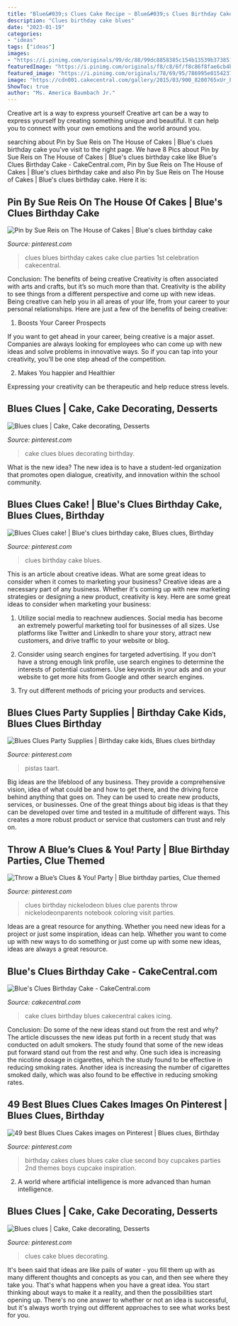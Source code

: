 ```yaml
---
title: "Blue&#039;s Clues Cake Recipe ~ Blue&#039;s Clues Birthday Cake"
description: "Clues birthday cake blues"
date: "2023-01-19"
categories:
- "ideas"
tags: ["ideas"]
images:
- "https://i.pinimg.com/originals/99/dc/88/99dc8858385c154b13539b373851af07.jpg"
featuredImage: "https://i.pinimg.com/originals/f8/c8/6f/f8c86f8fae6cb4b31e80092420c97569.png"
featured_image: "https://i.pinimg.com/originals/78/69/95/786995e0154237b23363df7c84444e5a.jpg"
image: "https://cdn001.cakecentral.com/gallery/2015/03/900_8280765xUr_blues-clues-birthday-cake.jpg"
ShowToc: true
author: "Ms. America Baumbach Jr."
---
```



Creative art is a way to express yourself
Creative art can be a way to express yourself by creating something unique and beautiful. It can help you to connect with your own emotions and the world around you.

	

		
searching about Pin by Sue Reis on The House of Cakes | Blue&#039;s clues birthday cake you've visit to the right page. We have 8 Pics about Pin by Sue Reis on The House of Cakes | Blue&#039;s clues birthday cake like Blue&#039;s Clues Birthday Cake - CakeCentral.com, Pin by Sue Reis on The House of Cakes | Blue&#039;s clues birthday cake and also Pin by Sue Reis on The House of Cakes | Blue&#039;s clues birthday cake. Here it is:
		
    
## Pin By Sue Reis On The House Of Cakes | Blue&#039;s Clues Birthday Cake

<img loading=lazy src="https://i.pinimg.com/originals/c9/ed/e6/c9ede622cf898a6cb703c85c4cb7816b.jpg" onerror="this.onerror=null;this.src='https://tse3.mm.bing.net/th?id=OIP.7TqGjb4Arxax00tvME2LLwHaJ4&amp;pid=15.1';" alt="Pin by Sue Reis on The House of Cakes | Blue&#039;s clues birthday cake">

_Source: pinterest.com_

>clues blues birthday cakes cake clue parties 1st celebration cakecentral. 

	

Conclusion: The benefits of being creative
Creativity is often associated with arts and crafts, but it’s so much more than that. Creativity is the ability to see things from a different perspective and come up with new ideas. Being creative can help you in all areas of your life, from your career to your personal relationships.
Here are just a few of the benefits of being creative:

1. Boosts Your Career Prospects

If you want to get ahead in your career, being creative is a major asset. Companies are always looking for employees who can come up with new ideas and solve problems in innovative ways. So if you can tap into your creativity, you’ll be one step ahead of the competition.

2. Makes You happier and Healthier

Expressing your creativity can be therapeutic and help reduce stress levels.

    
## Blues Clues | Cake, Cake Decorating, Desserts

<img loading=lazy src="https://i.pinimg.com/736x/30/08/be/3008bee0d70daec1ac7f3b56590533ed--blues-clues-cake-decorating.jpg" onerror="this.onerror=null;this.src='https://tse2.mm.bing.net/th?id=OIP.-jx9tht17CIqi-sYWaPB0wHaFh&amp;pid=15.1';" alt="Blues clues | Cake, Cake decorating, Desserts">

_Source: pinterest.com_

>cake clues blues decorating birthday. 

	

What is the new idea?
The new idea is to have a student-led organization that promotes open dialogue, creativity, and innovation within the school community.

    
## Blues Clues Cake! | Blue&#039;s Clues Birthday Cake, Blues Clues, Birthday

<img loading=lazy src="https://i.pinimg.com/originals/99/dc/88/99dc8858385c154b13539b373851af07.jpg" onerror="this.onerror=null;this.src='https://tse3.mm.bing.net/th?id=OIP.VAnVjkHiBVgB13mY0h1KNgHaJ0&amp;pid=15.1';" alt="Blues Clues cake! | Blue&#039;s clues birthday cake, Blues clues, Birthday">

_Source: pinterest.com_

>clues birthday cake blues. 

	

This is an article about creative ideas. What are some great ideas to consider when it comes to marketing your business?
Creative ideas are a necessary part of any business. Whether it's coming up with new marketing strategies or designing a new product, creativity is key. Here are some great ideas to consider when marketing your business: 
1. Utilize social media to reachnew audiences. Social media has become an extremely powerful marketing tool for businesses of all sizes. Use platforms like Twitter and LinkedIn to share your story, attract new customers, and drive traffic to your website or blog. 

2. Consider using search engines for targeted advertising. If you don't have a strong enough link profile, use search engines to determine the interests of potential customers. Use keywords in your ads and on your website to get more hits from Google and other search engines. 

3. Try out different methods of pricing your products and services.

    
## Blues Clues Party Supplies | Birthday Cake Kids, Blues Clues Birthday

<img loading=lazy src="https://i.pinimg.com/originals/78/69/95/786995e0154237b23363df7c84444e5a.jpg" onerror="this.onerror=null;this.src='https://tse4.mm.bing.net/th?id=OIP.ImEUB2a7pqytNnDht1tXXwAAAA&amp;pid=15.1';" alt="Blues Clues Party Supplies | Birthday cake kids, Blues clues birthday">

_Source: pinterest.com_

>pistas taart. 

	

Big ideas are the lifeblood of any business. They provide a comprehensive vision, idea of what could be and how to get there, and the driving force behind anything that goes on. They can be used to create new products, services, or businesses. One of the great things about big ideas is that they can be developed over time and tested in a multitude of different ways. This creates a more robust product or service that customers can trust and rely on.

    
## Throw A Blue’s Clues &amp; You! Party | Blue Birthday Parties, Clue Themed

<img loading=lazy src="https://i.pinimg.com/originals/f8/c8/6f/f8c86f8fae6cb4b31e80092420c97569.png" onerror="this.onerror=null;this.src='https://tse1.mm.bing.net/th?id=OIP.a1hjZYjtWGnMr5dae6OwrwHaHa&amp;pid=15.1';" alt="Throw a Blue’s Clues &amp; You! Party | Blue birthday parties, Clue themed">

_Source: pinterest.com_

>clues birthday nickelodeon blues clue parents throw nickelodeonparents notebook coloring visit parties. 

	

Ideas are a great resource for anything. Whether you need new ideas for a project or just some inspiration, ideas can help. Whether you want to come up with new ways to do something or just come up with some new ideas, ideas are always a great resource.

    
## Blue&#039;s Clues Birthday Cake - CakeCentral.com

<img loading=lazy src="https://cdn001.cakecentral.com/gallery/2015/03/900_8280765xUr_blues-clues-birthday-cake.jpg" onerror="this.onerror=null;this.src='https://tse2.mm.bing.net/th?id=OIP.hZ7m68hATlV0tHf-R7TJKgHaJe&amp;pid=15.1';" alt="Blue&#039;s Clues Birthday Cake - CakeCentral.com">

_Source: cakecentral.com_

>cake clues birthday blues cakecentral cakes icing. 

	

Conclusion: Do some of the new ideas stand out from the rest and why?
The article discusses the new ideas put forth in a recent study that was conducted on adult smokers. The study found that some of the new ideas put forward stand out from the rest and why. One such idea is increasing the nicotine dosage in cigarettes, which the study found to be effective in reducing smoking rates. Another idea is increasing the number of cigarettes smoked daily, which was also found to be effective in reducing smoking rates.

    
## 49 Best Blues Clues Cakes Images On Pinterest | Blues Clues, Birthday

<img loading=lazy src="https://i.pinimg.com/736x/52/0d/b6/520db69a6f255dab975b8e13fb36ac9e--second-birthday-cakes-baby-birthday.jpg" onerror="this.onerror=null;this.src='https://tse3.mm.bing.net/th?id=OIP.p2Of07jv78x9AuCEzwmdTQAAAA&amp;pid=15.1';" alt="49 best Blues Clues Cakes images on Pinterest | Blues clues, Birthday">

_Source: pinterest.com_

>birthday cakes clues blues cake clue second boy cupcakes parties 2nd themes boys cupcake inspiration. 

	

2. A world where artificial intelligence is more advanced than human intelligence. 

    
## Blues Clues | Cake, Cake Decorating, Desserts

<img loading=lazy src="https://i.pinimg.com/originals/30/08/be/3008bee0d70daec1ac7f3b56590533ed.jpg" onerror="this.onerror=null;this.src='https://tse2.mm.bing.net/th?id=OIP.CToibEV7FcQFNgF6AwxijgHaFi&amp;pid=15.1';" alt="Blues clues | Cake, Cake decorating, Desserts">

_Source: pinterest.com_

>clues cake blues decorating. 

	

It's been said that ideas are like pails of water - you fill them up with as many different thoughts and concepts as you can, and then see where they take you. That's what happens when you have a great idea. You start thinking about ways to make it a reality, and then the possibilities start opening up. There's no one answer to whether or not an idea is successful, but it's always worth trying out different approaches to see what works best for you.

